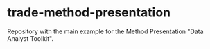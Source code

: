 # trade-method-presentation
Repository with the main example for the Method Presentation "Data Analyst Toolkit".
